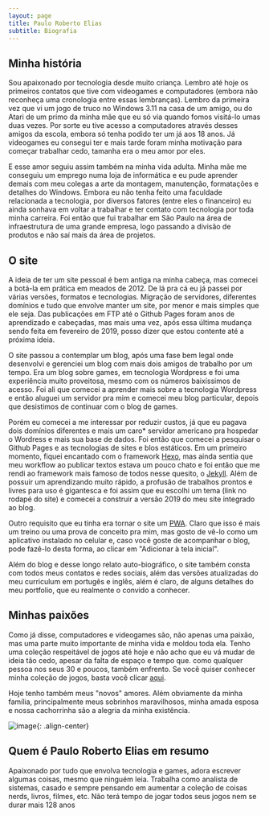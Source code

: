 ```yaml
---
layout: page
title: Paulo Roberto Elias
subtitle: Biografia
---
```


## Minha história

Sou apaixonado por tecnologia desde muito criança. Lembro até hoje os primeiros contatos que tive com videogames e computadores (embora não reconheça uma cronologia entre essas lembranças). Lembro da primeira vez que vi um jogo de truco no Windows 3.11 na casa de um amigo, ou do Atari de um primo da minha mãe que eu só via quando fomos visitá-lo umas duas vezes. Por sorte eu tive acesso a computadores através desses amigos da escola, embora só tenha podido ter um já aos 18 anos. Já videogames eu consegui ter e mais tarde foram minha motivação para começar trabalhar cedo, tamanha era o meu amor por eles.

E esse amor seguiu assim também na minha vida adulta. Minha mãe me conseguiu um emprego numa loja de informática e eu pude aprender demais com meu colegas a arte da montagem, manutenção, formatações e detalhes do Windows. Embora eu não tenha feito uma faculdade relacionada a tecnologia, por diversos fatores (entre eles o financeiro) eu ainda sonhava em voltar a trabalhar e ter contato com tecnologia por toda minha carreira. Foi então que fui trabalhar em São Paulo na área de infraestrutura de uma grande empresa, logo passando a divisão de produtos e não saí mais da área de projetos.

## O site

A ideia de ter um site pessoal é bem antiga na minha cabeça, mas comecei a botá-la em prática em meados de 2012. De lá pra cá eu já passei por várias versões, formatos e tecnologias. Migração de servidores, diferentes domínios e tudo que envolve manter um site, por menor e mais simples que ele seja. Das publicações em FTP até o Github Pages foram anos de aprendizado e cabeçadas, mas mais uma vez, após essa última mudança sendo feita em fevereiro de 2019, posso dizer que estou contente até a próxima ideia.

O site passou a contemplar um blog, após uma fase bem legal onde desenvolvi e gerenciei um blog com mais dois amigos de trabalho por um tempo. Era um blog sobre games, em tecnologia Wordpress e foi uma experiência muito proveitosa, mesmo com os números baixíssimos de acesso. Foi ali que comecei a aprender mais sobre a tecnologia Wordpress e então aluguei um servidor pra mim e comecei meu blog particular, depois que desistimos de continuar com o blog de games.

Porém eu comecei a me interessar por reduzir custos, já que eu pagava dois domínios diferentes e mais um caro* servidor americano pra hospedar o Wordress e mais sua base de dados. Foi então que comecei a pesquisar o Github Pages e as tecnologias de sites e blos estáticos. Em um primeiro momento, fiquei encantado com o framework [Hexo](https://hexo.io/pt-br/), mas ainda sentia que meu workflow ao publicar textos estava um pouco chato e foi então que me rendi ao framework mais famoso de todos nesse quesito, o [Jekyll](https://jekyllrb.com/). Além de possuir um aprendizando muito rápido, a profusão de trabalhos prontos e livres para uso é gigantesca e foi assim que eu escolhi um tema (link no rodapé do site) e comecei a construir a versão 2019 do meu site integrado ao blog.

Outro requisito que eu tinha era tornar o site um [PWA](https://pt.wikipedia.org/wiki/Progressive_Web_App). Claro que isso é mais um treino ou uma prova de conceito pra mim, mas gosto de vê-lo como um aplicativo instalado no celular e, caso você goste de acompanhar o blog, pode fazê-lo desta forma, ao clicar em "Adicionar à tela inicial".

Além do blog e desse longo relato auto-biográfico, o site também consta com todos meus contatos e redes sociais, além das versões atualizadas do meu curriculum em portugês e inglês, além é claro, de alguns detalhes do meu portfolio, que eu realmente o convido a conhecer.

## Minhas paixões

Como já disse, computadores e videogames são, não apenas uma paixão, mas uma parte muito importante de minha vida e moldou toda ela. Tenho uma coleção respeitável de jogos até hoje e não acho que eu vá mudar de ideia tão cedo, apesar da falta de espaço e tempo que. como qualquer pessoa nos seus 30 e poucos, também enfrento. Se você quiser conhecer minha coleção de jogos, basta você clicar [aqui](https://prelias.github.io/mycollections-cli/).

Hoje tenho também meus "novos" amores. Além obviamente da minha família, principalmente meus sobrinhos maravilhosos, minha amada esposa e nossa cachorrinha são a alegria da minha existência.

![image](../img/thais_malu.jpg){: .align-center}


## Quem é Paulo Roberto Elias em resumo

Apaixonado por tudo que envolva tecnologia e games, adora escrever algumas coisas, mesmo que ninguém leia. Trabalha como analista de sistemas, casado e sempre pensando em aumentar a coleção de coisas nerds, livros, filmes, etc. Não terá tempo de jogar todos seus jogos nem se durar mais 128 anos